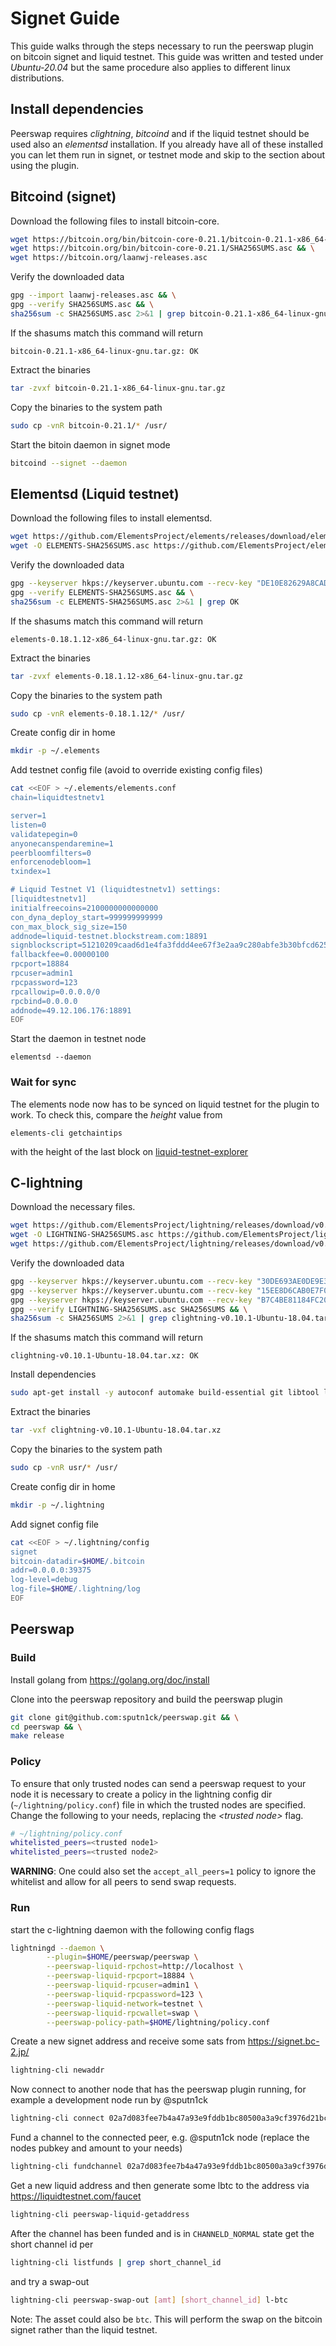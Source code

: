 # Signet Guide

This guide walks through the steps necessary to run the peerswap plugin on bitcoin signet and liquid testnet. This guide was written and tested under _Ubuntu-20.04_ but the same procedure also applies to different linux distributions.

## Install dependencies

Peerswap requires _clightning_, _bitcoind_ and if the liquid testnet should be used also an _elementsd_ installation. If you already have all of these installed you can let them run in signet, or testnet mode and skip to the section about using the plugin.

## Bitcoind (signet)

Download the following files to install bitcoin-core.

```bash
wget https://bitcoin.org/bin/bitcoin-core-0.21.1/bitcoin-0.21.1-x86_64-linux-gnu.tar.gz && \
wget https://bitcoin.org/bin/bitcoin-core-0.21.1/SHA256SUMS.asc && \
wget https://bitcoin.org/laanwj-releases.asc
```

Verify the downloaded data

```bash
gpg --import laanwj-releases.asc && \
gpg --verify SHA256SUMS.asc && \
sha256sum -c SHA256SUMS.asc 2>&1 | grep bitcoin-0.21.1-x86_64-linux-gnu.tar.gz
```

If the shasums match this command will return

`bitcoin-0.21.1-x86_64-linux-gnu.tar.gz: OK`

Extract the binaries

```bash
tar -zvxf bitcoin-0.21.1-x86_64-linux-gnu.tar.gz
```

Copy the binaries to the system path

```bash
sudo cp -vnR bitcoin-0.21.1/* /usr/
```

Start the bitoin daemon in signet mode

```bash
bitcoind --signet --daemon
```

## Elementsd (Liquid testnet)

Download the following files to install elementsd.

```bash
wget https://github.com/ElementsProject/elements/releases/download/elements-0.18.1.12/elements-0.18.1.12-x86_64-linux-gnu.tar.gz && \
wget -O ELEMENTS-SHA256SUMS.asc https://github.com/ElementsProject/elements/releases/download/elements-0.18.1.12/SHA256SUMS.asc
```

Verify the downloaded data

```bash
gpg --keyserver hkps://keyserver.ubuntu.com --recv-key "DE10E82629A8CAD55B700B972F2A88D7F8D68E87" && \
gpg --verify ELEMENTS-SHA256SUMS.asc && \
sha256sum -c ELEMENTS-SHA256SUMS.asc 2>&1 | grep OK
```

If the shasums match this command will return

`elements-0.18.1.12-x86_64-linux-gnu.tar.gz: OK`

Extract the binaries

```bash
tar -zvxf elements-0.18.1.12-x86_64-linux-gnu.tar.gz
```

Copy the binaries to the system path

```bash
sudo cp -vnR elements-0.18.1.12/* /usr/
```

Create config dir in home

```bash
mkdir -p ~/.elements
```

Add testnet config file (avoid to override existing config files)

```bash
cat <<EOF > ~/.elements/elements.conf
chain=liquidtestnetv1

server=1
listen=0
validatepegin=0
anyonecanspendaremine=1
peerbloomfilters=0
enforcenodebloom=1
txindex=1

# Liquid Testnet V1 (liquidtestnetv1) settings:
[liquidtestnetv1]
initialfreecoins=2100000000000000
con_dyna_deploy_start=999999999999
con_max_block_sig_size=150
addnode=liquid-testnet.blockstream.com:18891
signblockscript=51210209caad6d1e4fa3fddd4ee67f3e2aa9c280abfe3b30bfcd625874fe27e3e49e5e51ae
fallbackfee=0.00000100
rpcport=18884
rpcuser=admin1
rpcpassword=123
rpcallowip=0.0.0.0/0
rpcbind=0.0.0.0
addnode=49.12.106.176:18891
EOF
```

Start the daemon in testnet node

```shell
elementsd --daemon
```

### Wait for sync

The elements node now has to be synced on liquid testnet for the plugin to work. To check this, compare the _height_ value from

```shell
elements-cli getchaintips
```

with the height of the last block on [liquid-testnet-explorer](https://liquidtestnet.com/explorer)

## C-lightning

<!-- We need to build c-lightning ourselves to be able to use the required _sendcustommsg_ command -->

Download the necessary files.

```bash
wget https://github.com/ElementsProject/lightning/releases/download/v0.10.1/clightning-v0.10.1-Ubuntu-18.04.tar.xz && \
wget -O LIGHTNING-SHA256SUMS.asc https://github.com/ElementsProject/lightning/releases/download/v0.10.1/SHA256SUMS.asc && \
wget https://github.com/ElementsProject/lightning/releases/download/v0.10.1/SHA256SUMS
```

Verify the downloaded data

```bash
gpg --keyserver hkps://keyserver.ubuntu.com --recv-key "30DE693AE0DE9E37B3E7EB6BBFF0F67810C1EED1" && \
gpg --keyserver hkps://keyserver.ubuntu.com --recv-key "15EE8D6CAB0E7F0CF999BFCBD9200E6CD1ADB8F1" && \
gpg --keyserver hkps://keyserver.ubuntu.com --recv-key "B7C4BE81184FC203D52C35C51416D83DC4F0E86D" && \
gpg --verify LIGHTNING-SHA256SUMS.asc SHA256SUMS && \
sha256sum -c SHA256SUMS 2>&1 | grep clightning-v0.10.1-Ubuntu-18.04.tar.xz
```

If the shasums match this command will return

`clightning-v0.10.1-Ubuntu-18.04.tar.xz: OK`

Install dependencies

```bash
sudo apt-get install -y autoconf automake build-essential git libtool libgmp-dev libsqlite3-dev python3 python3-mako net-tools zlib1g-dev libsodium-dev gettext libpq5
```

Extract the binaries

```bash
tar -vxf clightning-v0.10.1-Ubuntu-18.04.tar.xz
```

Copy the binaries to the system path

```bash
sudo cp -vnR usr/* /usr/
```

Create config dir in home

```bash
mkdir -p ~/.lightning
```

Add signet config file

```bash
cat <<EOF > ~/.lightning/config
signet
bitcoin-datadir=$HOME/.bitcoin
addr=0.0.0.0:39375
log-level=debug
log-file=$HOME/.lightning/log
EOF
```

## Peerswap

### Build

Install golang from https://golang.org/doc/install

Clone into the peerswap repository and build the peerswap plugin

```bash
git clone git@github.com:sputn1ck/peerswap.git && \
cd peerswap && \
make release
```

### Policy

To ensure that only trusted nodes can send a peerswap request to your node it is necessary to create a policy in the lightning config dir (`~/lightning/policy.conf`) file in which the trusted nodes are specified. Change the following to your needs, replacing the _\<trusted node\>_ flag.

```bash
# ~/lightning/policy.conf
whitelisted_peers=<trusted node1>
whitelisted_peers=<trusted node2>
```

__WARNING__: One could also set the `accept_all_peers=1` policy to ignore the whitelist and allow for all peers to send swap requests.

### Run

start the c-lightning daemon with the following config flags

```bash
lightningd --daemon \
        --plugin=$HOME/peerswap/peerswap \
        --peerswap-liquid-rpchost=http://localhost \
        --peerswap-liquid-rpcport=18884 \
        --peerswap-liquid-rpcuser=admin1 \
        --peerswap-liquid-rpcpassword=123 \
        --peerswap-liquid-network=testnet \
        --peerswap-liquid-rpcwallet=swap \
        --peerswap-policy-path=$HOME/lightning/policy.conf
```

Create a new signet address and receive some sats from https://signet.bc-2.jp/

```bash
lightning-cli newaddr
```

Now connect to another node that has the peerswap plugin running, for example a development node run by @sputn1ck

```bash
lightning-cli connect 02a7d083fee7b4a47a93e9fddb1bc80500a3a9cf3976d21bcce393f79316e55072@49.12.106.176:39735
```

Fund a channel to the connected peer, e.g. @sputn1ck node (replace the nodes pubkey and amount to your needs)

```bash
lightning-cli fundchannel 02a7d083fee7b4a47a93e9fddb1bc80500a3a9cf3976d21bcce393f79316e55072 [amt] 
```

Get a new liquid address and then generate some lbtc to the address via https://liquidtestnet.com/faucet

```bash
lightning-cli peerswap-liquid-getaddress
```

After the channel has been funded and is in `CHANNELD_NORMAL` state get the short channel id per

```bash
lightning-cli listfunds | grep short_channel_id
```

and try a swap-out

```bash
lightning-cli peerswap-swap-out [amt] [short_channel_id] l-btc
```

Note: The asset could also be `btc`. This will perform the swap on the bitcoin signet rather than the liquid testnet.